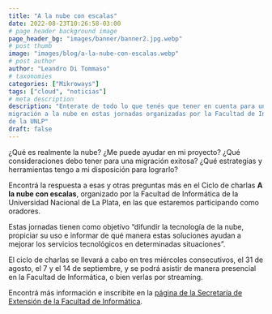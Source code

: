 ```yaml
---
title: "A la nube con escalas"
date: 2022-08-23T10:26:58-03:00
# page header background image
page_header_bg: "images/banner/banner2.jpg.webp"
# post thumb
image: "images/blog/a-la-nube-con-escalas.webp"
# post author
author: "Leandro Di Tommaso"
# taxonomies
categories: ["Mikroways"]
tags: ["cloud", "noticias"]
# meta description
description: "Enterate de todo lo que tenés que tener en cuenta para una exitosa
migración a la nube en estas jornadas organizadas por la Facultad de Informática
de la UNLP"
draft: false
---
```


¿Qué es realmente la nube? ¿Me puede ayudar en mi proyecto? ¿Qué consideraciones
debo tener para una migración exitosa? ¿Qué estrategias y herramientas tengo a
mi disposición para lograrlo?

Encontrá la respuesta a esas y otras preguntas más en el Ciclo de charlas **A la
nube con escalas**, organizado por la Facultad de Informática de la Universidad
Nacional de La Plata, en las que estaremos participando como oradores.

Estas jornadas tienen como objetivo “difundir la tecnología de la nube,
propiciar su uso e informar de qué manera estas soluciones ayudan a mejorar los
servicios tecnológicos en determinadas situaciones”.

El ciclo de charlas se llevará a cabo en tres miércoles consecutivos, el 31 de
agosto, el 7 y el 14 de septiembre, y se podrá asistir de manera presencial en
la Facultad de Informática, o bien verlas por streaming.

Encontrá más información e inscribite en la [página de la Secretaría de
Extensión de la Facultad de
Informática](https://www.extension.info.unlp.edu.ar/ciclo-de-charlas-a-la-nube-con-escalas-destinado-a-la-difusion-de-la-tecnologia-de-la-nube/).
